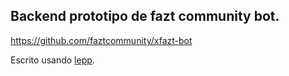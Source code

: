 ## Backend prototipo de fazt community bot.
https://github.com/faztcommunity/xfazt-bot

Escrito usando [lepp](https://github.com/lottielabs/lepp).
